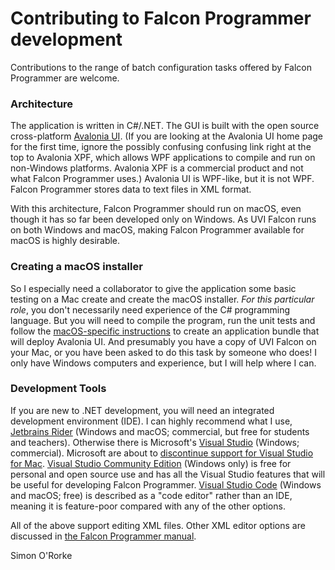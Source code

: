 # Contributing to Falcon Programmer development

Contributions to the range of batch configuration tasks offered by Falcon Programmer are welcome.

### Architecture

The application is written in C#/.NET.  The GUI is built with the open source cross-platform [Avalonia UI](https://avaloniaui.net/). (If you are looking at the Avalonia UI home page for the first time, ignore the possibly confusing confusing link right at the top to Avalonia XPF, which allows WPF applications to compile and run on non-Windows platforms.  Avalonia XPF is a commercial product and not what Falcon Programmer uses.)  Avalonia UI is WPF-like, but it is not WPF.  Falcon Programmer stores data to text files in XML format.

With this architecture, Falcon Programmer should run on macOS, even though it has so far been developed only on Windows.  As UVI Falcon runs on both Windows and macOS, making Falcon Programmer available for macOS is highly desirable.

### Creating a macOS installer

So I especially need a collaborator to give the application some basic testing on a Mac create and create the macOS installer.  *For this particular role*, you don't necessarily need experience of the C# programming language. But you will need to compile the program, run the unit tests and follow the [macOS-specific instructions](https://docs.avaloniaui.net/docs/deployment/macOS) to create an application bundle that will deploy Avalonia UI.  And presumably you have a copy of UVI Falcon on your Mac, or you have been asked to do this task by someone who does!  I only have Windows computers and experience, but I will help where I can.

### Development Tools

If you are new to .NET development, you will need an integrated development environment (IDE).  I can highly recommend what I use, [Jetbrains Rider](https://www.jetbrains.com/rider/) (Windows and macOS; commercial, but free for students and teachers).  Otherwise there is Microsoft's [Visual Studio](https://visualstudio.microsoft.com/) (Windows; commercial).  Microsoft are about to [discontinue support for Visual Studio for Mac](https://learn.microsoft.com/en-us/visualstudio/mac/what-happened-to-vs-for-mac).  [Visual Studio Community Edition](https://visualstudio.microsoft.com/vs/community/) (Windows only) is free for personal and open source use and has all the Visual Studio features that will be useful for developing Falcon Programmer.  [Visual Studio Code](https://code.visualstudio.com/) (Windows and macOS; free) is described as a "code editor" rather than an IDE, meaning it is feature-poor compared with any of the other options.

All of the above support editing XML files.  Other XML editor options are discussed in [the Falcon Programmer manual](Documentation/Falcon%20Programmer%20Manual%20v1.0.pdf).

Simon O'Rorke

